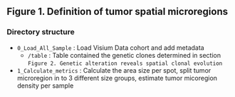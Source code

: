 ## Figure 1. Definition of tumor spatial microregions
### Directory structure
* `0_Load_All_Sample` : Load Visium Data cohort and add metadata
	* `/table` :  Table contained the genetic clones determined in section `Figure 2. Genetic alteration reveals spatial clonal evolution`
* `1_Calculate_metrics` : Calculate the area size per spot, split tumor microregion in to 3 different size groups, estimate tumor micoregion density per sample